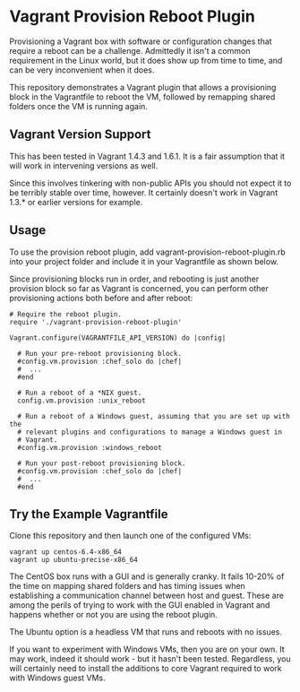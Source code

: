 Vagrant Provision Reboot Plugin
===============================

Provisioning a Vagrant box with software or configuration changes that require a
reboot can be a challenge. Admittedly it isn't a common requirement in the Linux
world, but it does show up from time to time, and can be very inconvenient when
it does.

This repository demonstrates a Vagrant plugin that allows a provisioning block
in the Vagrantfile to reboot the VM, followed by remapping shared folders once
the VM is running again.

Vagrant Version Support
-----------------------

This has been tested in Vagrant 1.4.3 and 1.6.1. It is a fair assumption that it
will work in intervening versions as well.

Since this involves tinkering with non-public APIs you should not expect it to
be terribly stable over time, however. It certainly doesn't work in Vagrant
1.3.* or earlier versions for example.

Usage
-----

To use the provision reboot plugin, add vagrant-provision-reboot-plugin.rb into
your project folder and include it in your Vagrantfile as shown below.

Since provisioning blocks run in order, and rebooting is just another provision
block so far as Vagrant is concerned, you can perform other provisioning actions
both before and after reboot:

```
# Require the reboot plugin.
require './vagrant-provision-reboot-plugin'

Vagrant.configure(VAGRANTFILE_API_VERSION) do |config|

  # Run your pre-reboot provisioning block.
  #config.vm.provision :chef_solo do |chef|
  #  ...
  #end

  # Run a reboot of a *NIX guest.
  config.vm.provision :unix_reboot

  # Run a reboot of a Windows guest, assuming that you are set up with the
  # relevant plugins and configurations to manage a Windows guest in
  # Vagrant.
  #config.vm.provision :windows_reboot

  # Run your post-reboot provisioning block.
  #config.vm.provision :chef_solo do |chef|
  #  ...
  #end
```

Try the Example Vagrantfile
---------------------------

Clone this repository and then launch one of the configured VMs:

    vagrant up centos-6.4-x86_64
    vagrant up ubuntu-precise-x86_64

The CentOS box runs with a GUI and is generally cranky. It fails 10-20% of the
time on mapping shared folders and has timing issues when establishing a
communication channel between host and guest. These are among the perils of
trying to work with the GUI enabled in Vagrant and happens whether or not you
are using the reboot plugin.

The Ubuntu option is a headless VM that runs and reboots with no issues.

If you want to experiment with Windows VMs, then you are on your own. It may
work, indeed it should work - but it hasn't been tested. Regardless, you will
certainly need to install the additions to core Vagrant required to work with
Windows guest VMs.
